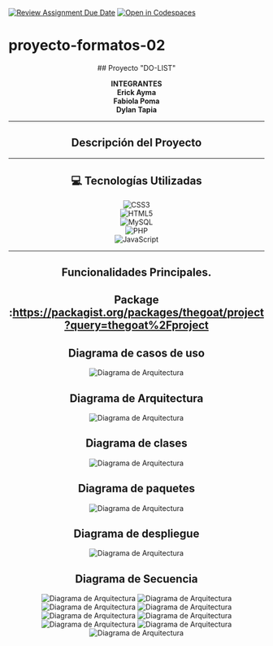[![Review Assignment Due Date](https://classroom.github.com/assets/deadline-readme-button-22041afd0340ce965d47ae6ef1cefeee28c7c493a6346c4f15d667ab976d596c.svg)](https://classroom.github.com/a/-i7BWR5S)
[![Open in Codespaces](https://classroom.github.com/assets/launch-codespace-2972f46106e565e64193e422d61a12cf1da4916b45550586e14ef0a7c637dd04.svg)](https://classroom.github.com/open-in-codespaces?assignment_repo_id=17291244)
# proyecto-formatos-02

<div align="center">
## Proyecto "DO-LIST"

**INTEGRANTES**  
**Erick Ayma**  
**Fabiola Poma**  
**Dylan Tapia**

---

## Descripción del Proyecto


---

## 💻 Tecnologías Utilizadas
![CSS3](https://img.shields.io/badge/css3-%231572B6.svg?style=for-the-badge&logo=css3&logoColor=white)  
![HTML5](https://img.shields.io/badge/html5-%23E34F26.svg?style=for-the-badge&logo=html5&logoColor=white)  
![MySQL](https://img.shields.io/badge/mysql-4479A1.svg?style=for-the-badge&logo=mysql&logoColor=white)  
![PHP](https://img.shields.io/badge/php-%23777BB4.svg?style=for-the-badge&logo=php&logoColor=white)  
![JavaScript](https://img.shields.io/badge/javascript-%23323330.svg?style=for-the-badge&logo=javascript&logoColor=%23F7DF1E)  

---

## Funcionalidades Principales.

## Package :https://packagist.org/packages/thegoat/project?query=thegoat%2Fproject

## Diagrama de casos de uso
![Diagrama de Arquitectura](diagramas/casosdeuso.jpg)

## Diagrama de Arquitectura
![Diagrama de Arquitectura](diagramas/arquitectura.jpg)

## Diagrama de clases
![Diagrama de Arquitectura](diagramas/clases.jpg)

## Diagrama de paquetes
![Diagrama de Arquitectura](diagramas/paquetes.jpg)

## Diagrama de despliegue
![Diagrama de Arquitectura](diagramas/despliegue.jpg)

## Diagrama de Secuencia
![Diagrama de Arquitectura](diagramas/a.jpg)
![Diagrama de Arquitectura](diagramas/b.jpg)
![Diagrama de Arquitectura](diagramas/c.jpg)
![Diagrama de Arquitectura](diagramas/d.jpg)
![Diagrama de Arquitectura](diagramas/e.jpg)
![Diagrama de Arquitectura](diagramas/f.jpg)
![Diagrama de Arquitectura](diagramas/g.jpg)
![Diagrama de Arquitectura](diagramas/h.jpg)
![Diagrama de Arquitectura](diagramas/i.jpg)


</div>
